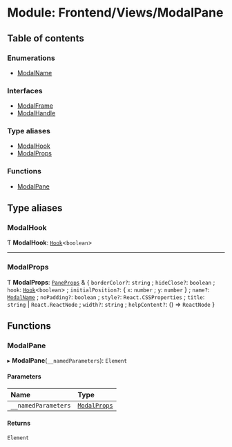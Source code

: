 # Module: Frontend/Views/ModalPane

## Table of contents

### Enumerations

- [ModalName](../enums/Frontend_Views_ModalPane.ModalName.md)

### Interfaces

- [ModalFrame](../interfaces/Frontend_Views_ModalPane.ModalFrame.md)
- [ModalHandle](../interfaces/Frontend_Views_ModalPane.ModalHandle.md)

### Type aliases

- [ModalHook](Frontend_Views_ModalPane.md#modalhook)
- [ModalProps](Frontend_Views_ModalPane.md#modalprops)

### Functions

- [ModalPane](Frontend_Views_ModalPane.md#modalpane)

## Type aliases

### ModalHook

Ƭ **ModalHook**: [`Hook`](_types_global_GlobalTypes.md#hook)<`boolean`\>

---

### ModalProps

Ƭ **ModalProps**: [`PaneProps`](Frontend_Components_GameWindowComponents.md#paneprops) & { `borderColor?`: `string` ; `hideClose?`: `boolean` ; `hook`: [`Hook`](_types_global_GlobalTypes.md#hook)<`boolean`\> ; `initialPosition?`: { `x`: `number` ; `y`: `number` } ; `name?`: [`ModalName`](../enums/Frontend_Views_ModalPane.ModalName.md) ; `noPadding?`: `boolean` ; `style?`: `React.CSSProperties` ; `title`: `string` \| `React.ReactNode` ; `width?`: `string` ; `helpContent?`: () => `ReactNode` }

## Functions

### ModalPane

▸ **ModalPane**(`__namedParameters`): `Element`

#### Parameters

| Name                | Type                                                   |
| :------------------ | :----------------------------------------------------- |
| `__namedParameters` | [`ModalProps`](Frontend_Views_ModalPane.md#modalprops) |

#### Returns

`Element`
